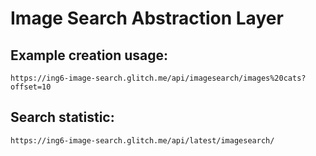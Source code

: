 # Image Search Abstraction Layer

## Example creation usage:
`https://ing6-image-search.glitch.me/api/imagesearch/images%20cats?offset=10`
## Search statistic:
`https://ing6-image-search.glitch.me/api/latest/imagesearch/`